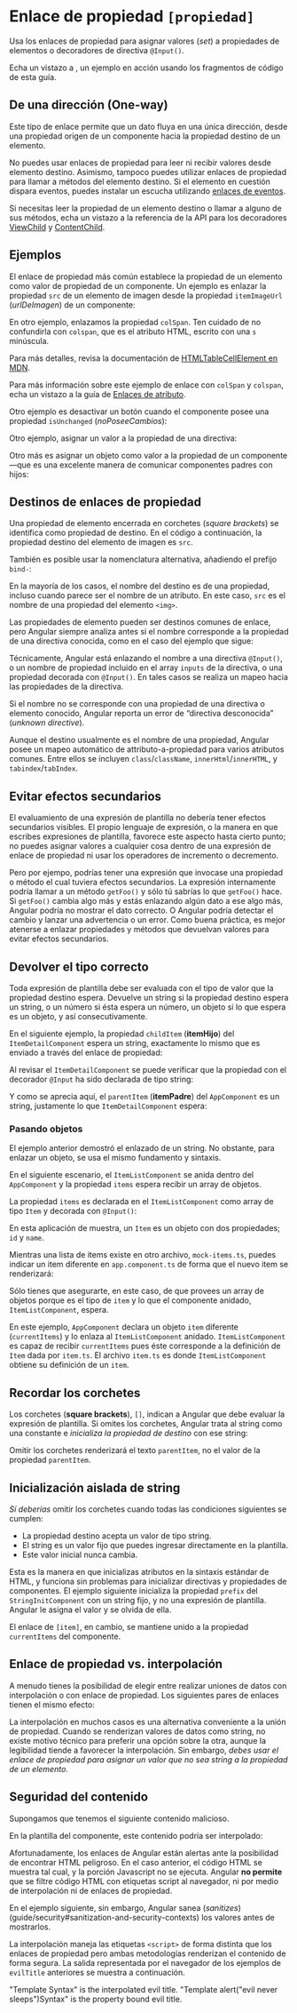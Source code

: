 
# Enlace de propiedad `[propiedad]`

Usa los enlaces de propiedad para asignar valores (_set_) a propiedades de elementos o
decoradores de directiva `@Input()`.

<div class="alert is-helpful">

Echa un vistazo a <live-example></live-example>, un ejemplo en acción usando los fragmentos de código de esta guía.

</div>

## De una dirección (One-way)

Este tipo de enlace permite que un dato fluya en una única dirección,
desde una propiedad origen de un componente hacia la propiedad destino de un elemento.

No puedes usar enlaces de propiedad
para leer ni recibir valores desde elemento destino. Asimismo, tampoco puedes utilizar
enlaces de propiedad para llamar a métodos del elemento destino.
Si el elemento en cuestión dispara eventos, puedes instalar un escucha utilizando [enlaces de eventos](guide/event-binding).

Si necesitas leer la propiedad de un elemento destino o llamar a alguno de sus métodos,
echa un vistazo a la referencia de la API para los decoradores [ViewChild](api/core/ViewChild) y
[ContentChild](api/core/ContentChild).

## Ejemplos

El enlace de propiedad más común establece la propiedad de un elemento
como valor de propiedad de un componente. Un ejemplo es
enlazar la propiedad `src` de un elemento de imagen desde la propiedad `itemImageUrl` (_urlDeImagen_) de un componente:

<code-example path="property-binding/src/app/app.component.html" region="property-binding" header="src/app/app.component.html"></code-example>

En otro ejemplo, enlazamos la propiedad `colSpan`. Ten cuidado de no confundirla con `colspan`,
que es el atributo HTML, escrito con una `s` minúscula.

<code-example path="property-binding/src/app/app.component.html" region="colSpan" header="src/app/app.component.html"></code-example>

Para más detalles, revisa la documentación de [HTMLTableCellElement en MDN](https://developer.mozilla.org/en-US/docs/Web/API/HTMLTableCellElement).

Para más información sobre este ejemplo de enlace con `colSpan` y `colspan`, echa un vistazo a la guía de [Enlaces de atributo](guide/attribute-binding#colspan).

Otro ejemplo es desactivar un botón cuando el componente posee una propiedad `isUnchanged` (_noPoseeCambios_):

<code-example path="property-binding/src/app/app.component.html" region="disabled-button" header="src/app/app.component.html"></code-example>

Otro ejemplo, asignar un valor a la propiedad de una directiva:

<code-example path="property-binding/src/app/app.component.html" region="class-binding" header="src/app/app.component.html"></code-example>

Otro más es asignar un objeto como valor a la propiedad de un componente&mdash;que es una excelente
manera de comunicar componentes padres con hijos:

<code-example path="property-binding/src/app/app.component.html" region="model-property-binding" header="src/app/app.component.html"></code-example>

## Destinos de enlaces de propiedad

Una propiedad de elemento encerrada en corchetes (_square brackets_) se identifica
como propiedad de destino.
En el código a continuación, la propiedad destino del elemento de imagen es `src`.

<code-example path="property-binding/src/app/app.component.html" region="property-binding" header="src/app/app.component.html"></code-example>

También es posible usar la nomenclatura alternativa, añadiendo el prefijo `bind-`:

<code-example path="property-binding/src/app/app.component.html" region="bind-prefix" header="src/app/app.component.html"></code-example>

En la mayoría de los casos, el nombre del destino es de una propiedad, incluso
cuando parece ser el nombre de un atributo.
En este caso, `src` es el nombre de una propiedad del elemento `<img>`.

Las propiedades de elemento pueden ser destinos comunes de enlace,
pero Angular siempre analiza antes si el nombre corresponde a la propiedad de una directiva conocida,
como en el caso del ejemplo que sigue:

<code-example path="property-binding/src/app/app.component.html" region="class-binding" header="src/app/app.component.html"></code-example>

Técnicamente, Angular está enlazando el nombre a una directiva `@Input()`,
o un nombre de propiedad incluido en el array `inputs` de la directiva,
o una propiedad decorada con `@Input()`.
En tales casos se realiza un mapeo hacia las propiedades de la directiva.

Si el nombre no se corresponde con una propiedad de una directiva o elemento conocido, Angular reporta un error de “directiva desconocida” (_unknown directive_).

<div class="alert is-helpful">

Aunque el destino usualmente es el nombre de una propiedad,
Angular posee un mapeo automático de attributo-a-propiedad para
varios atributos comunes. Entre ellos se incluyen `class`/`className`, `innerHtml`/`innerHTML`, y
`tabindex`/`tabIndex`.

</div>

## Evitar efectos secundarios

El evaluamiento de una expresión de plantilla no debería tener efectos secundarios visibles.
El propio lenguaje de expresión, o la manera en que escribes expresiones de plantilla,
favorece este aspecto hasta cierto punto;
no puedes asignar valores a cualquier cosa dentro de una expresión de enlace de propiedad
ni usar los operadores de incremento o decremento.

Pero por ejempo, podrías tener una expresión que invocase una propiedad o método el cual tuviera
efectos secundarios. La expresión internamente podría llamar a un método `getFoo()` y sólo tú sabrías
lo que `getFoo()` hace. Si `getFoo()` cambia algo más
y estás enlazando algún dato a ese algo más,
Angular podría no mostrar el dato correcto. O Angular podría detectar el
cambio y lanzar una advertencia o un error.
Como buena práctica, es mejor atenerse a enlazar propiedades y métodos que devuelvan
valores para evitar efectos secundarios.

## Devolver el tipo correcto

Toda expresión de plantilla debe ser evaluada con el tipo de valor
que la propiedad destino espera.
Devuelve un string si la propiedad destino espera un string, o un número si ésta
espera un número, un objeto si lo que espera es un objeto, y así consecutivamente.

En el siguiente ejemplo, la propiedad `childItem` (__itemHijo__) del `ItemDetailComponent` espera un string, exactamente lo mismo que es enviado a través del enlace de propiedad:

<code-example path="property-binding/src/app/app.component.html" region="model-property-binding" header="src/app/app.component.html"></code-example>

Al revisar el `ItemDetailComponent` se puede verificar que la propiedad con el decorador `@Input` ha sido declarada de tipo string:
<code-example path="property-binding/src/app/item-detail/item-detail.component.ts" region="input-type" header="src/app/item-detail/item-detail.component.ts (setting the @Input() type)"></code-example>

Y como se aprecia aquí, el `parentItem` (__itemPadre__) del `AppComponent` es un string, justamente lo que `ItemDetailComponent` espera:
<code-example path="property-binding/src/app/app.component.ts" region="parent-data-type" header="src/app/app.component.ts"></code-example>

### Pasando objetos

El ejemplo anterior demostró el enlazado de un string. No obstante, para enlazar un objeto,
se usa el mismo fundamento y sintaxis.

En el siguiente escenario, el `ItemListComponent` se anida dentro del `AppComponent` y la propiedad `items` espera recibir un array de objetos.

<code-example path="property-binding/src/app/app.component.html" region="pass-object" header="src/app/app.component.html"></code-example>

La propiedad `items` es declarada en el `ItemListComponent` como array de tipo `Item` y decorada con `@Input()`:

<code-example path="property-binding/src/app/item-list/item-list.component.ts" region="item-input" header="src/app/item-list.component.ts"></code-example>

En esta aplicación de muestra, un `Item` es un objeto con dos propiedades; `id` y `name`.

<code-example path="property-binding/src/app/item.ts" region="item-class" header="src/app/item.ts"></code-example>

Mientras una lista de items existe en otro archivo, `mock-items.ts`, puedes
indicar un item diferente en `app.component.ts` de forma que el nuevo item se renderizará:

<code-example path="property-binding/src/app/app.component.ts" region="pass-object" header="src/app.component.ts"></code-example>

Sólo tienes que asegurarte, en este caso, de que provees un array de objetos porque es el tipo de `item` y lo que el componente anidado, `ItemListComponent`, espera.

En este ejemplo, `AppComponent` declara un objeto `item` diferente
(`currentItems`) y lo enlaza al `ItemListComponent` anidado. `ItemListComponent` es capaz de recibir `currentItems` pues éste
corresponde a la definición de `Item` dada por `item.ts`. El archivo `item.ts` es donde
`ItemListComponent` obtiene su definición de un `item`.

## Recordar los corchetes

Los corchetes (__square brackets__), `[]`, indican a Angular que debe evaluar la expresión de plantilla.
Si omites los corchetes, Angular trata al string como una constante
e *inicializa la propiedad de destino* con ese string:

<code-example path="property-binding/src/app/app.component.html" region="no-evaluation" header="src/app.component.html"></code-example>


Omitir los corchetes renderizará el texto
`parentItem`, no el valor de la propiedad `parentItem`.

## Inicialización aislada de string

*Sí deberías* omitir los corchetes cuando todas las condiciones siguientes se cumplen:

* La propiedad destino acepta un valor de tipo string.
* El string es un valor fijo que puedes ingresar directamente en la plantilla.
* Este valor inicial nunca cambia.

Esta es la manera en que inicializas atributos en la sintaxis estándar de HTML, y funciona
sin problemas para inicializar directivas y propiedades de componentes.
El ejemplo siguiente inicializa la propiedad `prefix` del `StringInitComponent` con un string fijo,
y no una expresión de plantilla. Angular le asigna el valor y se olvida de ella.

<code-example path="property-binding/src/app/app.component.html" region="string-init" header="src/app/app.component.html"></code-example>

El enlace de `[item]`, en cambio, se mantiene unido a la propiedad `currentItems` del componente.

## Enlace de propiedad vs. interpolación

A menudo tienes la posibilidad de elegir entre realizar uniones de datos con interpolación o con enlace de propiedad.
Los siguientes pares de enlaces tienen el mismo efecto:

<code-example path="property-binding/src/app/app.component.html" region="property-binding-interpolation" header="src/app/app.component.html"></code-example>

La interpolación en muchos casos es una alternativa conveniente a la unión de propiedad.
Cuando se renderizan valores de datos como string, no existe motivo
técnico para preferir una opción sobre la otra, aunque la legibilidad
tiende a favorecer la interpolación.
Sin embargo, *debes usar el enlace de propiedad para asignar un valor que no sea string a la propiedad de un elemento*.

## Seguridad del contenido

Supongamos que tenemos el siguiente contenido malicioso.

<code-example path="property-binding/src/app/app.component.ts" region="malicious-content" header="src/app/app.component.ts"></code-example>

En la plantilla del componente, este contenido podría ser interpolado:

<code-example path="property-binding/src/app/app.component.html" region="malicious-interpolated" header="src/app/app.component.html"></code-example>

Afortunadamente, los enlaces de Angular están alertas ante la posibilidad de encontrar HTML peligroso. En el caso anterior,
el código HTML se muestra tal cual, y la porción Javascript no se ejecuta. Angular **no permite**
que se filtre código HTML con etiquetas script al navegador, ni por medio de interpolación
ni de enlaces de propiedad.

En el ejemplo siguiente, sin embargo, Angular sanea (_sanitizes_)(guide/security#sanitization-and-security-contexts)
los valores antes de mostrarlos.

<code-example path="property-binding/src/app/app.component.html" region="malicious-content" header="src/app/app.component.html"></code-example>

La interpolación maneja las etiquetas `<script>` de forma distinta que
los enlaces de propiedad pero ambas metodologías renderizan el
contenido de forma segura. La salida representada por el navegador
de los ejemplos de `evilTitle` anteriores se muestra a continuación.

<code-example language="bash">
"Template <script>alert("evil never sleeps")</script> Syntax" is the interpolated evil title.
"Template alert("evil never sleeps")Syntax" is the property bound evil title.
</code-example>
